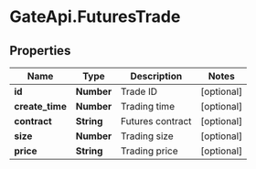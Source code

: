 # GateApi.FuturesTrade

## Properties

Name | Type | Description | Notes
------------ | ------------- | ------------- | -------------
**id** | **Number** | Trade ID | [optional] 
**create_time** | **Number** | Trading time | [optional] 
**contract** | **String** | Futures contract | [optional] 
**size** | **Number** | Trading size | [optional] 
**price** | **String** | Trading price | [optional] 

